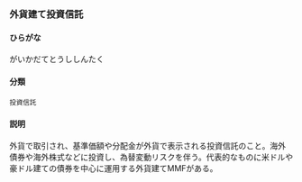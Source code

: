 <div style="display:none;">

## [あ行](securities-terms?id=あ行)
## [か行](securities-terms?id=か行)

</div>

### 外貨建て投資信託

#### ひらがな

がいかだてとうししんたく

#### 分類

`投資信託`

#### 説明

外貨で取引され、基準価額や分配金が外貨で表示される投資信託のこと。海外債券や海外株式などに投資し、為替変動リスクを伴う。代表的なものに米ドルや豪ドル建ての債券を中心に運用する外貨建てMMFがある。

<div style="display:none;">

## [さ行](securities-terms?id=さ行)
## [た行](securities-terms?id=た行)
## [な行](securities-terms?id=な行)
## [は行](securities-terms?id=は行)
## [ま行](securities-terms?id=ま行)
## [や行](securities-terms?id=や行)
## [ら行](securities-terms?id=ら行)
## [わ行](securities-terms?id=わ行)
## [英数字・記号](securities-terms?id=英数字・記号)

</div>

